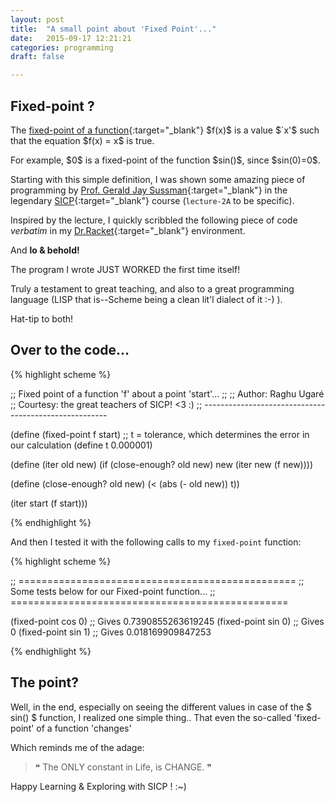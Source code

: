 ```yaml
---
layout: post
title:  "A small point about 'Fixed Point'..."
date:   2015-09-17 12:21:21
categories: programming
draft: false

---
```


## Fixed-point ?

The [fixed-point of a function][link_fixed_point_definition]{:target="_blank"} \$f(x)\$ is a value \$`x'\$ such that the equation \$f(x) = x\$ is true.

For example, \$0\$ is a fixed-point of the function \$sin()\$, since \$sin(0)=0\$.

Starting with this simple definition, I was shown some amazing piece of programming by [Prof. Gerald Jay Sussman][link_prof_Sussman]{:target="_blank"} in the legendary [SICP][link_SICP]{:target="_blank"} course (`lecture-2A` to be specific).

Inspired by the lecture, I quickly scribbled the following piece of code _verbatim_ in my [Dr.Racket][link_dr_racket]{:target="_blank"} environment.

And **lo & behold!**

The program I wrote JUST WORKED the first time itself!

Truly a testament to great teaching, and also to a great programming language (LISP that is--Scheme being a clean lit'l dialect of it :-) ).

Hat-tip to both!

## Over to the code...

{% highlight scheme %}

;; Fixed point of a function 'f' about a point 'start'...
;;
;; Author: Raghu Ugaré
;; Courtesy: the great teachers of SICP! <3 :)
;; ------------------------------------------------------

(define (fixed-point f start)
  ;; t = tolerance, which determines the error in our calculation
  (define t 0.000001)

  (define (iter old new)
    (if (close-enough? old new)
        new
        (iter new (f new))))

  (define (close-enough? old new)
    (< (abs (- old new)) t))

  (iter start (f start)))

{% endhighlight %}

And then I tested it with the following calls to my `fixed-point` function:

{% highlight scheme %}

;; ================================================
;; Some tests below for our Fixed-point function...
;; ================================================

(fixed-point cos 0) ;; Gives 0.7390855263619245
(fixed-point sin 0) ;; Gives 0
(fixed-point sin 1) ;; Gives 0.018169909847253

{% endhighlight %}

## The point?

Well, in the end, especially on seeing the different values in case of the \$ sin() \$ function, I realized one simple thing..
That even the so-called 'fixed-point' of a function 'changes'

Which reminds me of the adage:

>  &#10077; The ONLY constant in Life, is CHANGE. &#10078;

Happy Learning & Exploring with SICP ! :~)

[link_dr_racket]:[http://docs.racket-lang.org/drracket/]
[link_fixed_point_definition]:[https://en.wikipedia.org/wiki/Fixed_point_(mathematics)]
[link_prof_Sussman]:[https://en.wikipedia.org/wiki/Gerald_Jay_Sussman]
[link_SICP]:[https://mitpress.mit.edu/sicp/]
